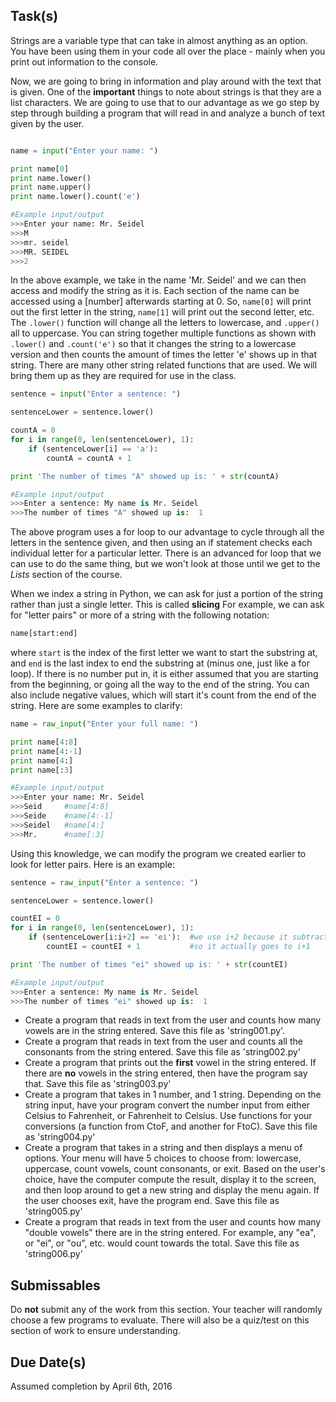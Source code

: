 Task(s)
-------
Strings are a variable type that can take in almost anything as an option.  You have been using them in your code all over the place - mainly when you print out information to the console.

Now, we are going to bring in information and play around with the text that is given.  One of the **important** things to note about strings is that they are a list characters.  We are going to use that to our advantage as we go step by step through building a program that will read in and analyze a bunch of text given by the user.

```python

name = input("Enter your name: ")

print name[0]
print name.lower()
print name.upper()
print name.lower().count('e')

#Example input/output
>>>Enter your name: Mr. Seidel
>>>M
>>>mr. seidel
>>>MR. SEIDEL
>>>2

```
In the above example, we take in the name 'Mr. Seidel' and we can then access and modify the string as it is.  Each section of the name can be accessed using a [number] afterwards starting at 0.  So, ```name[0]``` will print out the first letter in the string, ```name[1]``` will print out the second letter, etc. The ```.lower()``` function will change all the letters to lowercase, and ```.upper()``` all to uppercase.  You can string together multiple functions as shown with ```.lower()``` and ```.count('e')``` so that it changes the string to a lowercase version and then counts the amount of times the letter 'e' shows up in that string.  There are many other string related functions that are used.  We will bring them up as they are required for use in the class.

```python
sentence = input("Enter a sentence: ")

sentenceLower = sentence.lower()

countA = 0
for i in range(0, len(sentenceLower), 1):
	if (sentenceLower[i] == 'a'):
		countA = countA + 1

print 'The number of times "A" showed up is: ' + str(countA)

#Example input/output
>>>Enter a sentence: My name is Mr. Seidel
>>>The number of times "A" showed up is:  1

```

The above program uses a for loop to our advantage to cycle through all the letters in the sentence given, and then using an if statement checks each individual letter for a particular letter.  There is an advanced for loop that we can use to do the same thing, but we won't look at those until we get to the _Lists_ section of the course.

When we index a string in Python, we can ask for just a portion of the string rather than just a single letter.  This is called **slicing**  For example, we can ask for "letter pairs" or more of a string with the following notation:

```python
name[start:end]
```
where ```start``` is the index of the first letter we want to start the substring at, and ```end``` is the last index to end the substring at (minus one, just like a for loop).  If there is no number put in, it is either assumed that you are starting from the beginning, or going all the way to the end of the string.  You can also include negative values, which will start it's count from the end of the string.  Here are some examples to clarify:

```python
name = raw_input("Enter your full name: ")

print name[4:8]
print name[4:-1]
print name[4:]
print name[:3]

#Example input/output
>>>Enter your name: Mr. Seidel
>>>Seid		#name[4:8]
>>>Seide	#name[4:-1]
>>>Seidel	#name[4:]
>>>Mr.		#name[:3]
```

Using this knowledge, we can modify the program we created earlier to look for letter pairs.  Here is an example:

```python
sentence = raw_input("Enter a sentence: ")

sentenceLower = sentence.lower()

countEI = 0
for i in range(0, len(sentenceLower), 1):
	if (sentenceLower[i:i+2] == 'ei'):	#we use i+2 because it subtracts one
		countEI = countEI + 1		    #so it actually goes to i+1

print 'The number of times "ei" showed up is: ' + str(countEI)

#Example input/output
>>>Enter a sentence: My name is Mr. Seidel
>>>The number of times "ei" showed up is:  1

```

* Create a program that reads in text from the user and counts how many vowels are in the string entered.  Save this file as 'string001.py'.
* Create a program that reads in text from the user and counts all the consonants from the string entered.  Save this file as 'string002.py'
* Create a program that prints out the **first** vowel in the string entered.  If there are **no** vowels in the string entered, then have the program say that.  Save this file as 'string003.py'
* Create a program that takes in 1 number, and 1 string.  Depending on the string input, have your program convert the number input from either Celsius to Fahrenheit, or Fahrenheit to Celsius.  Use functions for your conversions (a function from CtoF, and another for FtoC).  Save this file as 'string004.py'
* Create a program that takes in a string and then displays a menu of options.  Your menu will have 5 choices to choose from: lowercase, uppercase, count vowels, count consonants, or exit.  Based on the user's choice, have the computer compute the result, display it to the screen, and then loop around to get a new string and display the menu again.  If the user chooses exit, have the program end.  Save this file as 'string005.py'
* Create a program that reads in text from the user and counts how many "double vowels" there are in the string entered.  For example, any "ea", or "ei", or "ou", etc. would count towards the total.  Save this file as 'string006.py'

Submissables
------------
Do **not** submit any of the work from this section.  Your teacher will randomly choose a few programs to evaluate.  There will also be a quiz/test on this section of work to ensure understanding.

Due Date(s)
----------
Assumed completion by April 6th, 2016
